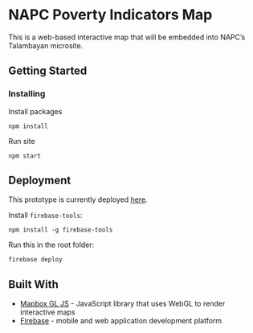 
# NAPC Poverty Indicators Map


This is a web-based interactive map that will be embedded into NAPC’s Talambayan microsite.

## Getting Started

### Installing

Install packages

```
npm install
```

Run site

```
npm start
```

## Deployment

This prototype is currently deployed [here](https://napc-6ec1b.firebaseapp.com/).

Install `firebase-tools`:
```
npm install -g firebase-tools
```

Run this in the root folder:
```
firebase deploy
```

## Built With

* [Mapbox GL JS](https://www.mapbox.com/mapbox-gl-js/api/) - JavaScript library that uses WebGL to render interactive maps
* [Firebase](https://firebase.google.com/docs/web/setup?authuser=0) - mobile and web application development platform